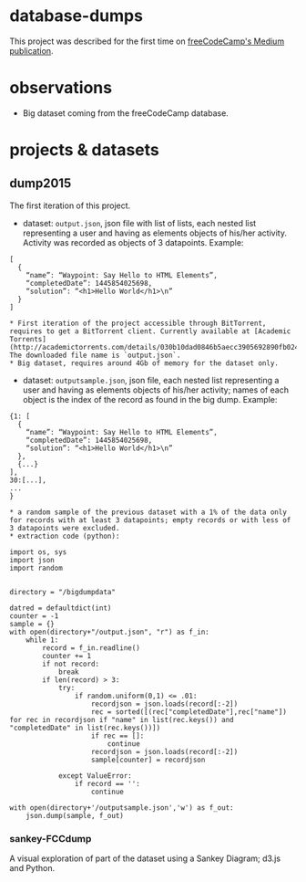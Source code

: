 # database-dumps

This project was described for the first time on [freeCodeCamp's Medium publication](https://medium.freecodecamp.org/free-code-camp-christmas-special-giving-the-gift-of-data-6ecbf0313d62). 

# observations

* Big dataset coming from the freeCodeCamp database.

# projects & datasets

## dump2015

The first iteration of this project. 

* dataset: `output.json`, json file with list of lists, each nested list representing a user and having as elements objects of his/her activity. Activity was recorded as objects of 3 datapoints. Example:
```
[
  {
    “name”: “Waypoint: Say Hello to HTML Elements”,
    “completedDate”: 1445854025698,
    “solution”: “<h1>Hello World</h1>\n”
  }
]
```
	* First iteration of the project accessible through BitTorrent, requires to get a BitTorrent client. Currently available at [Academic Torrents](http://academictorrents.com/details/030b10dad0846b5aecc3905692890fb02404adbf). The downloaded file name is `output.json`.
	* Big dataset, requires around 4Gb of memory for the dataset only.

* dataset: `outputsample.json`, json file, each nested list representing a user and having as elements objects of his/her activity; names of each object is the index of the record as found in the big dump. Example:
```
{1: [
  {
    “name”: “Waypoint: Say Hello to HTML Elements”,
    “completedDate”: 1445854025698,
    “solution”: “<h1>Hello World</h1>\n”
  },
  {...}
],
30:[...],
...
}

```
	* a random sample of the previous dataset with a 1% of the data only for records with at least 3 datapoints; empty records or with less of 3 datapoints were excluded.
	* extraction code (python):
```
import os, sys
import json
import random


directory = "/bigdumpdata"

datred = defaultdict(int)
counter = -1
sample = {}
with open(directory+"/output.json", "r") as f_in:
    while 1:
        record = f_in.readline()
        counter += 1
        if not record:
            break
        if len(record) > 3:
            try:
                if random.uniform(0,1) <= .01:
                    recordjson = json.loads(record[:-2])
                    rec = sorted([(rec["completedDate"],rec["name"]) for rec in recordjson if "name" in list(rec.keys()) and "completedDate" in list(rec.keys())])
                    if rec == []:
                        continue
                    recordjson = json.loads(record[:-2])
                    sample[counter] = recordjson

            except ValueError:
                if record == '':
                    continue

with open(directory+'/outputsample.json','w') as f_out:
    json.dump(sample, f_out)
```

### sankey-FCCdump

A visual exploration of part of the dataset using a Sankey Diagram; d3.js and Python.
